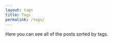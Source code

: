 ```yaml
---
layout: tags
title: Tags
permalink: /tags/
---
```


Here you can see all of the posts sorted by tags.